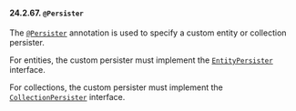 #### 24.2.67. `@Persister`

<div class="paragraph">

The [`@Persister`](https://docs.jboss.org/hibernate/orm/5.2/javadocs/org/hibernate/annotations/Persister.html) annotation is used to specify a custom entity or collection persister.

</div>
<div class="paragraph">

For entities, the custom persister must implement the [`EntityPersister`](https://docs.jboss.org/hibernate/orm/5.2/javadocs/org/hibernate/persister/entity/EntityPersister.html) interface.

</div>
<div class="paragraph">

For collections, the custom persister must implement the [`CollectionPersister`](https://docs.jboss.org/hibernate/orm/5.2/javadocs/org/hibernate/persister/collection/CollectionPersister.html) interface.

</div>
</div>
<div class="sect3">